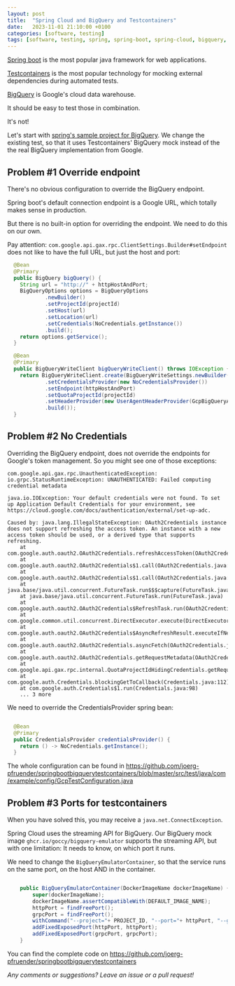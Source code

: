 ```yaml
---
layout: post
title:  "Spring Cloud and BigQuery and Testcontainers"
date:   2023-11-01 21:10:00 +0100
categories: [software, testing]
tags: [software, testing, spring, spring-boot, spring-cloud, bigquery, testcontainers]
---
```


[Spring boot](https://spring.io/projects/spring-boot) is the most popular java framework for web applications.

[Testcontainers](https://java.testcontainers.org/) is the most popular technology for mocking external dependencies during automated tests.

[BigQuery](https://cloud.google.com/bigquery/) is Google's cloud data warehouse.

It should be easy to test those in combination.

It's not!

Let's start with [spring's sample project for BigQuery](https://github.com/GoogleCloudPlatform/spring-cloud-gcp/tree/main/spring-cloud-gcp-samples/spring-cloud-gcp-bigquery-sample). We change the existing test, so that it uses Testcontainers' BigQuery mock instead of the the real BigQuery implementation from Google.

## Problem #1 Override endpoint

There's no obvious configuration to override the BigQuery endpoint.

Spring boot's default connection endpoint is a Google URL, which totally makes sense in production.

But there is no built-in option for overriding the endpoint. We need to do this on our own. 

Pay attention: `com.google.api.gax.rpc.ClientSettings.Builder#setEndpoint` does not like to have the full URL, but just the host and port:

```java
  @Bean
  @Primary
  public BigQuery bigQuery() {
    String url = "http://" + httpHostAndPort;
    BigQueryOptions options = BigQueryOptions
            .newBuilder()
            .setProjectId(projectId)
            .setHost(url)
            .setLocation(url)
            .setCredentials(NoCredentials.getInstance())
            .build();
    return options.getService();
  }

  @Bean
  @Primary
  public BigQueryWriteClient bigQueryWriteClient() throws IOException {
    return BigQueryWriteClient.create(BigQueryWriteSettings.newBuilder()
            .setCredentialsProvider(new NoCredentialsProvider())
            .setEndpoint(httpHostAndPort)
            .setQuotaProjectId(projectId)
            .setHeaderProvider(new UserAgentHeaderProvider(GcpBigQueryAutoConfiguration.class))
            .build());
  }
```

## Problem #2 No Credentials

Overriding the BigQuery endpoint, does not override the endpoints for Google's token management. So you might see one of those exceptions:
```
com.google.api.gax.rpc.UnauthenticatedException: io.grpc.StatusRuntimeException: UNAUTHENTICATED: Failed computing credential metadata

java.io.IOException: Your default credentials were not found. To set up Application Default Credentials for your environment, see https://cloud.google.com/docs/authentication/external/set-up-adc.

Caused by: java.lang.IllegalStateException: OAuth2Credentials instance does not support refreshing the access token. An instance with a new access token should be used, or a derived type that supports refreshing.
    at com.google.auth.oauth2.OAuth2Credentials.refreshAccessToken(OAuth2Credentials.java:366)
    at com.google.auth.oauth2.OAuth2Credentials$1.call(OAuth2Credentials.java:269)
    at com.google.auth.oauth2.OAuth2Credentials$1.call(OAuth2Credentials.java:266)
    at java.base/java.util.concurrent.FutureTask.run$$$capture(FutureTask.java:264)
    at java.base/java.util.concurrent.FutureTask.run(FutureTask.java)
    at com.google.auth.oauth2.OAuth2Credentials$RefreshTask.run(OAuth2Credentials.java:633)
    at com.google.common.util.concurrent.DirectExecutor.execute(DirectExecutor.java:31)
    at com.google.auth.oauth2.OAuth2Credentials$AsyncRefreshResult.executeIfNew(OAuth2Credentials.java:581)
    at com.google.auth.oauth2.OAuth2Credentials.asyncFetch(OAuth2Credentials.java:232)
    at com.google.auth.oauth2.OAuth2Credentials.getRequestMetadata(OAuth2Credentials.java:182)
    at com.google.api.gax.rpc.internal.QuotaProjectIdHidingCredentials.getRequestMetadata(QuotaProjectIdHidingCredentials.java:64)
    at com.google.auth.Credentials.blockingGetToCallback(Credentials.java:112)
    at com.google.auth.Credentials$1.run(Credentials.java:98)
    ... 3 more
```
We need to override the CredentialsProvider spring bean:

```java

  @Bean
  @Primary
  public CredentialsProvider credentialsProvider() {
    return () -> NoCredentials.getInstance();
  }

```

The whole configuration can be found in https://github.com/joerg-pfruender/springbootbigquerytestcontainers/blob/master/src/test/java/com/example/config/GcpTestConfiguration.java


## Problem #3 Ports for testcontainers

When you have solved this, you may receive a `java.net.ConnectException`.

Spring Cloud uses the streaming API for BigQuery. Our BigQuery mock image `ghcr.io/goccy/bigquery-emulator` supports the streaming API, but with one limitation: It needs to know, on which port it runs.

We need to change the `BigQueryEmulatorContainer`, so that the service runs on the same port, on the host AND in the container.

```java

    public BigQueryEmulatorContainer(DockerImageName dockerImageName) {
        super(dockerImageName);
        dockerImageName.assertCompatibleWith(DEFAULT_IMAGE_NAME);
        httpPort = findFreePort();
        grpcPort = findFreePort();
        withCommand("--project="+ PROJECT_ID, "--port="+ httpPort, "--grpc-port="+ grpcPort);
        addFixedExposedPort(httpPort, httpPort);
        addFixedExposedPort(grpcPort, grpcPort);
    }

```

You can find the complete code on 
https://github.com/joerg-pfruender/springbootbigquerytestcontainers


*Any comments or suggestions? Leave an issue or a pull request!*